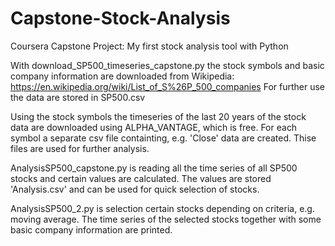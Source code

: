 # Capstone-Stock-Analysis
Coursera Capstone Project: My first stock analysis tool with Python

With download_SP500_timeseries_capstone.py the stock symbols and basic company information are downloaded from Wikipedia:
https://en.wikipedia.org/wiki/List_of_S%26P_500_companies
For further use the data are stored in SP500.csv

Using the stock symbols the timeseries of the last 20 years of the stock data are downloaded using ALPHA_VANTAGE, which is free.
For each symbol a separate csv file containting, e.g. 'Close' data are created. 
Thise files are used for further analysis.

AnalysisSP500_capstone.py is reading all the time series of all SP500 stocks and certain values are calculated.
The values are stored 'Analysis.csv' and can be used for quick selection of stocks.

AnalysisSP500_2.py is selection certain stocks depending on criteria, e.g. moving average.
The time series of the selected stocks together with some basic company information are printed. 
